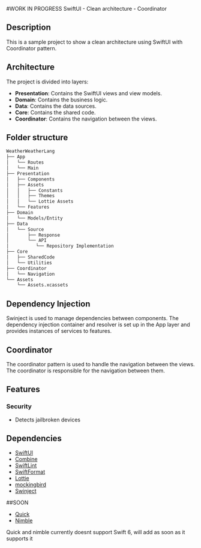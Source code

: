 #WORK IN PROGRESS
SwiftUI - Clean architecture - Coordinator

## Description
This is a sample project to show a clean architecture using SwiftUI with Coordinator pattern. 

## Architecture
The project is divided into layers:
- **Presentation**: Contains the SwiftUI views and view models.
- **Domain**: Contains the business logic.
- **Data**: Contains the data sources.
- **Core**: Contains the shared code.
- **Coordinator**: Contains the navigation between the views.

## Folder structure
```bash
WeatherWeatherLang
├── App
│   └── Routes
│   └── Main
├── Presentation
│   ├── Components
│   ├── Assets
│   │   ├── Constants
│   │   ├── Themes
│   │   └── Lottie Assets
│   └── Features
├── Domain
│   └── Models/Entity
├── Data
│   └── Source
│       ├── Response
│       └── API
│          └── Repository Implementation 
├── Core
│   ├── SharedCode
│   └── Utilities
├── Coordinator
│   └── Navigation
└── Assets
    └── Assets.xcassets
```

## Dependency Injection
Swinject is used to manage dependencies between components. The dependency injection container and resolver is set up in the App layer and provides instances of services to features.

## Coordinator
The coordinator pattern is used to handle the navigation between the views. The coordinator is responsible for the navigation between them.

## Features
### Security
 - Detects jailbroken devices

## Dependencies
- [SwiftUI](https://developer.apple.com/xcode/swiftui/)
- [Combine](https://developer.apple.com/documentation/combine)
- [SwiftLint](https://swiftpackageindex.com/realm/SwiftLint)
- [SwiftFormat](https://github.com/nicklockwood/SwiftFormat)
- [Lottie](https://github.com/airbnb/lottie-ios)
- [mockingbird](https://github.com/Quick/mockingbird)
- [Swinject](https://github.com/Swinject/Swinject)

##SOON 
- [Quick](https://github.com/Quick/Quick)
- [Nimble](https://github.com/Quick/Nimble)

Quick and nimble currently doesnt support Swift 6, will add as soon as it supports it

